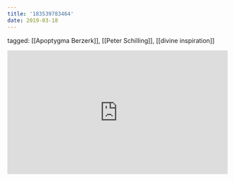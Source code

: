 ```yaml
---
title: '183539783464'
date: 2019-03-18
---
```

tagged: [[Apoptygma Berzerk]], [[Peter Schilling]], [[divine inspiration]]
<iframe allow="accelerometer; autoplay; clipboard-write; encrypted-media; gyroscope; picture-in-picture" allowfullscreen="" frameborder="0" height="281" id="youtube_iframe" src="https://www.youtube.com/embed/eeeKaOgL-GU?feature=oembed&amp;enablejsapi=1&amp;origin=https://safe.txmblr.com&amp;wmode=opaque" width="500"></iframe>